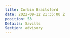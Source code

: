 ```yaml
---
title: Corbin Brailsford
date: 2022-09-12 21:35:00 Z
position: 53
Details: Savills
Section: advisory
---
```


